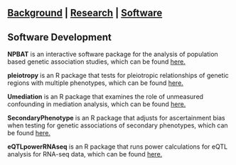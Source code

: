 ## [Background](https://SharonLutz.github.io)  | [Research](https://SharonLutz.github.io/research) | [Software](https://SharonLutz.github.io/software)

## Software Development
**NPBAT** is an interactive software package for the analysis of population based genetic association studies,  which can be found [here.](https://sites.google.com/site/genenpbat/home/npbat)

**pleiotropy** is an R package that tests for pleiotropic relationships of genetic regions with multiple phenotypes, which can be found [here.](https://github.com/SharonLutz/software/tree/master/pleiotropy)

**Umediation** is an R package that examines the role of unmeasured confounding in mediation analysis, which can be found [here.](https://github.com/SharonLutz/software/tree/master/Umediation)

**SecondaryPhenotype** is an R package that adjusts for ascertainment bias when testing for genetic associations of secondary phenotypes, which can be found [here.](https://github.com/SharonLutz/software/tree/master/SecondaryPhenotype)

**eQTLpowerRNAseq** is an R package that runs power calculations for eQTL analysis for RNA-seq data, which can be found [here.](https://github.com/SharonLutz/software/tree/master/eQTLpowerRNAseq)





